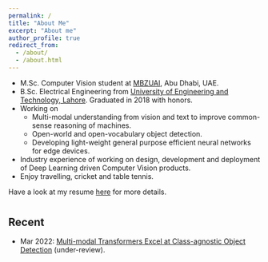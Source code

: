 ```yaml
---
permalink: /
title: "About Me"
excerpt: "About me"
author_profile: true
redirect_from: 
  - /about/
  - /about.html
---
```


* M.Sc. Computer Vision student at [MBZUAI](https://mbzuai.ac.ae), Abu Dhabi, UAE.
* B.Sc. Electrical Engineering from [University of Engineering and Technology, Lahore](https://www.uet.edu.pk/). 
Graduated in 2018 with honors.
* Working on
  * Multi-modal understanding from vision and text to improve common-sense reasoning of machines.
  * Open-world and open-vocabulary object detection.
  * Developing light-weight general purpose efficient neural networks for edge devices.
* Industry experience of working on design, development and deployment of Deep Learning driven Computer Vision products. 
* Enjoy travelling, cricket and table tennis. 

Have a look at my resume [here](https://mmaaz60.github.io/files/MuhammadMaaz.pdf) for more details. 


<h2 style="margin-top: 40px;"> Recent </h2>

* Mar 2022: [Multi-modal Transformers Excel at Class-agnostic Object Detection](https://arxiv.org/abs/2111.11430) (under-review).

[comment]: <> (* May 2022: Bridging the Gap between Object and Image-level Representations for Open-Vocabulary Detection &#40;under-review&#41;.)
